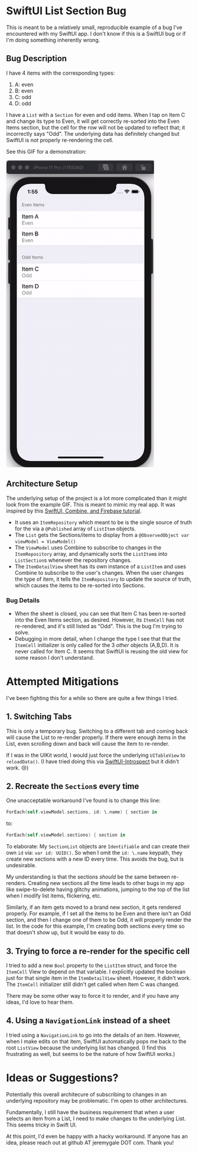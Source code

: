 # SwiftUI List Section Bug

This is meant to be a relatively small, reproducible example of a bug I've encountered with my SwiftUI app. I don't know if this is a SwiftUI bug or if I'm doing something inherently wrong.

## Bug Description

I have 4 items with the corresponding types:
1. A: even
1. B: even
1. C: odd
1. D: odd

I have a `List` with a `Section` for even and odd items. When I tap on Item C and change its type to Even, it will get correctly re-sorted into the Even Items section, but the cell for the row will not be updated to reflect that; it incorrectly says "Odd". The underlying data has definitely changed but SwiftUI is not properly re-rendering the cell.

See this GIF for a demonstration:

![](ListSectionBug.gif)


## Architecture Setup

The underlying setup of the project is a lot more complicated than it might look from the example GIF. This is meant to mimic my real app. It was inspired by this [SwiftUI, Combine, and Firebase tutorial](https://peterfriese.dev/replicating-reminder-swiftui-firebase-part1/).

* It uses an `ItemRepository` which meant to be is the single source of truth for the via a `@Published` array of `ListItem` objects.
* The `List` gets the Sections/items to display from a  `@ObservedObject var viewModel = ViewModel()`
* The `ViewModel` uses Combine to subscribe to changes in the `ItemRepository` array, and dynamically sorts the `ListItem`s into `ListSection`s whenever the repository changes.
* The `ItemDetailView` sheet has its own instance of a `ListItem` and uses Combine to subscribe to the user's changes. When the user changes the type of item, it tells the `ItemRepository` to update the source of truth, which causes the items to be re-sorted into Sections.

### Bug Details
* When the sheet is closed, you can see that Item C has been re-sorted into the Even Items section, as desired. However, its `ItemCell` has not re-rendered, and it's still listed as "Odd". This is the bug I'm trying to solve.
* Debugging in more detail, when I change the type I see that that the `ItemCell` initializer is only called for the 3 _other_ objects (A,B,D). It is never called for Item C. It seems that SwiftUI is reusing the old view for some reason I don't understand. 

# Attempted Mitigations

I've been fighting this for a while so there are quite a few things I tried.

## 1. Switching Tabs

This is only a temporary bug. Switching to a different tab and coming back will cause the List to re-render properly. If there were enough items in the List, even scrolling down and back will cause the item to re-render.

If I was in the UIKit world, I would just force the underlying `UITableView` to `reloadData()`. (I have tried doing this via [SwiftUI-Introspect](https://github.com/siteline/SwiftUI-Introspect) but it didn't work. 😢)

## 2. Recreate the `Section`s every time

One unacceptable workaround I've found is to change this line:

```swift
ForEach(self.viewModel.sections, id: \.name) { section in
```

to:

```swift 
ForEach(self.viewModel.sections) { section in
```

To elaborate: My `SectionList` objects are `Identifiable` and can create their own `id` via: `var id: UUID()`. So when I omit the `id: \.name` keypath, they create new sections with a new ID every time. This avoids the bug, but is undesirable.

My understanding is that the sections *should* be the same between re-renders. Creating new sections all the time leads to other bugs in my app like swipe-to-delete having glitchy animations, jumping to the top of the list when I modify list items, flickering, etc. 

Similarly, if an item gets moved to a brand new section, it gets rendered properly. For example, if I set all the items to be Even and there isn't an Odd section, and then I change one of them to be Odd, it will properly render the list. In the code for this example, I'm creating both sections every time so that doesn't show up, but it would be easy to do.

## 3. Trying to force a re-render for the specific cell

I tried to add a new `Bool` property to the `ListItem` struct, and force the `ItemCell` View to depend on that variable. I explicitly updated the boolean just for that single item in the `ItemDetailView` sheet. However, it didn't work. The `ItemCell` initializer still didn't get called when Item C was changed.

There may be some other way to force it to render, and if you have any ideas, I'd love to hear them.

## 4. Using a `NavigationLink` instead of a sheet

I tried using a `NavigationLink` to go into the details of an item. However, when I make edits on that item, SwiftUI automatically pops me back to the root `ListView` because the underlying list has changed. (I find this frustrating as well, but seems to be the nature of how SwiftUI works.)

# Ideas or Suggestions?

Potentially this overall architecure of subscribing to changes in an underlying repository may be problematic. I'm open to other architectures.

Fundamentally, I still have the business requirement that when a user selects an item from a List, I need to make changes to the underlying List. This seems tricky in Swift UI. 

At this point, I'd even be happy with a hacky workaround. If anyone has an idea, please reach out at github AT jeremygale DOT com. Thank you!